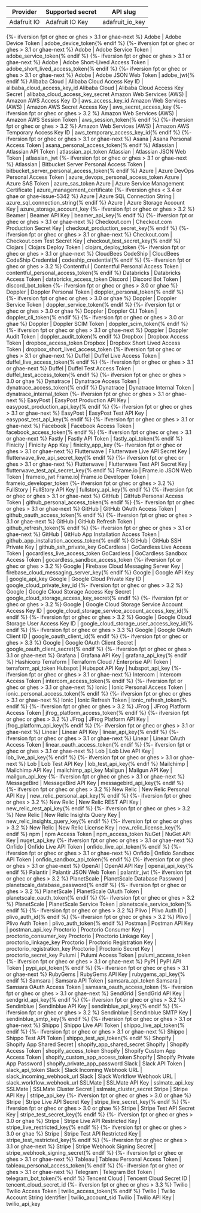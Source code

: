 Provider | Supported secret | API slug
--- | --- | ---
Adafruit IO | Adafruit IO Key | adafruit_io_key
{%- ifversion fpt or ghec or ghes > 3.1 or ghae-next %}
Adobe | Adobe Device Token | adobe_device_token{% endif %}
{%- ifversion fpt or ghec or ghes > 3.1 or ghae-next %}
Adobe | Adobe Service Token | adobe_service_token{% endif %}
{%- ifversion fpt or ghec or ghes > 3.1 or ghae-next %}
Adobe | Adobe Short-Lived Access Token | adobe_short_lived_access_token{% endif %}
{%- ifversion fpt or ghec or ghes > 3.1 or ghae-next %}
Adobe | Adobe JSON Web Token | adobe_jwt{% endif %}
Alibaba Cloud | Alibaba Cloud Access Key ID | alibaba_cloud_access_key_id
Alibaba Cloud | Alibaba Cloud Access Key Secret | alibaba_cloud_access_key_secret
Amazon Web Services (AWS) | Amazon AWS Access Key ID | aws_access_key_id
Amazon Web Services (AWS) | Amazon AWS Secret Access Key | aws_secret_access_key
{%- ifversion fpt or ghec or ghes > 3.2 %}
Amazon Web Services (AWS) | Amazon AWS Session Token | aws_session_token{% endif %}
{%- ifversion fpt or ghec or ghes > 3.2 %}
Amazon Web Services (AWS) | Amazon AWS Temporary Access Key ID | aws_temporary_access_key_id{% endif %}
{%- ifversion fpt or ghec or ghes > 3.1 or ghae-next %}
Asana | Asana Personal Access Token | asana_personal_access_token{% endif %}
Atlassian | Atlassian API Token | atlassian_api_token
Atlassian | Atlassian JSON Web Token | atlassian_jwt
{%- ifversion fpt or ghec or ghes > 3.1 or ghae-next %}
Atlassian | Bitbucket Server Personal Access Token | bitbucket_server_personal_access_token{% endif %}
Azure | Azure DevOps Personal Access Token | azure_devops_personal_access_token
Azure | Azure SAS Token | azure_sas_token
Azure | Azure Service Management Certificate | azure_management_certificate
{%- ifversion ghes < 3.4 or ghae or ghae-issue-5342 %}
Azure | Azure SQL Connection String | azure_sql_connection_string{% endif %}
Azure | Azure Storage Account Key | azure_storage_account_key
{%- ifversion fpt or ghec or ghes > 3.2 %}
Beamer | Beamer API Key | beamer_api_key{% endif %}
{%- ifversion fpt or ghec or ghes > 3.1 or ghae-next %}
Checkout.com | Checkout.com Production Secret Key | checkout_production_secret_key{% endif %}
{%- ifversion fpt or ghec or ghes > 3.1 or ghae-next %}
Checkout.com | Checkout.com Test Secret Key | checkout_test_secret_key{% endif %}
Clojars | Clojars Deploy Token | clojars_deploy_token
{%- ifversion fpt or ghec or ghes > 3.1 or ghae-next %}
CloudBees CodeShip | CloudBees CodeShip Credential | codeship_credential{% endif %}
{%- ifversion fpt or ghec or ghes > 3.2 %}
Contentful | Contentful Personal Access Token | contentful_personal_access_token{% endif %}
Databricks | Databricks Access Token | databricks_access_token
Discord | Discord Bot Token | discord_bot_token
{%- ifversion fpt or ghec or ghes > 3.0 or ghae %}
Doppler | Doppler Personal Token | doppler_personal_token{% endif %}
{%- ifversion fpt or ghec or ghes > 3.0 or ghae %}
Doppler | Doppler Service Token | doppler_service_token{% endif %}
{%- ifversion fpt or ghec or ghes > 3.0 or ghae %}
Doppler | Doppler CLI Token | doppler_cli_token{% endif %}
{%- ifversion fpt or ghec or ghes > 3.0 or ghae %}
Doppler | Doppler SCIM Token | doppler_scim_token{% endif %}
{%- ifversion fpt or ghec or ghes > 3.1 or ghae-next %}
Doppler | Doppler Audit Token | doppler_audit_token{% endif %}
Dropbox | Dropbox Access Token | dropbox_access_token
Dropbox | Dropbox Short Lived Access Token | dropbox_short_lived_access_token
{%- ifversion fpt or ghec or ghes > 3.1 or ghae-next %}
Duffel | Duffel Live Access Token | duffel_live_access_token{% endif %}
{%- ifversion fpt or ghec or ghes > 3.1 or ghae-next %}
Duffel | Duffel Test Access Token | duffel_test_access_token{% endif %}
{%- ifversion fpt or ghec or ghes > 3.0 or ghae %}
Dynatrace | Dynatrace Access Token | dynatrace_access_token{% endif %}
Dynatrace | Dynatrace Internal Token | dynatrace_internal_token
{%- ifversion fpt or ghec or ghes > 3.1 or ghae-next %}
EasyPost | EasyPost Production API Key | easypost_production_api_key{% endif %}
{%- ifversion fpt or ghec or ghes > 3.1 or ghae-next %}
EasyPost | EasyPost Test API Key | easypost_test_api_key{% endif %}
{%- ifversion fpt or ghec or ghes > 3.1 or ghae-next %}
Facebook | Facebook Access Token | facebook_access_token{% endif %}
{%- ifversion fpt or ghec or ghes > 3.1 or ghae-next %}
Fastly | Fastly API Token | fastly_api_token{% endif %}
Finicity | Finicity App Key | finicity_app_key
{%- ifversion fpt or ghec or ghes > 3.1 or ghae-next %}
Flutterwave | Flutterwave Live API Secret Key | flutterwave_live_api_secret_key{% endif %}
{%- ifversion fpt or ghec or ghes > 3.1 or ghae-next %}
Flutterwave | Flutterwave Test API Secret Key | flutterwave_test_api_secret_key{% endif %}
Frame.io | Frame.io JSON Web Token | frameio_jwt
Frame.io| Frame.io Developer Token | frameio_developer_token
{%- ifversion fpt or ghec or ghes > 3.2 %}
FullStory | FullStory API Key | fullstory_api_key{% endif %}
{%- ifversion fpt or ghec or ghes > 3.1 or ghae-next %}
GitHub | GitHub Personal Access Token | github_personal_access_token{% endif %}
{%- ifversion fpt or ghec or ghes > 3.1 or ghae-next %}
GitHub | GitHub OAuth Access Token | github_oauth_access_token{% endif %}
{%- ifversion fpt or ghec or ghes > 3.1 or ghae-next %}
GitHub | GitHub Refresh Token | github_refresh_token{% endif %}
{%- ifversion fpt or ghec or ghes > 3.1 or ghae-next %}
GitHub | GitHub App Installation Access Token | github_app_installation_access_token{% endif %}
GitHub | GitHub SSH Private Key | github_ssh_private_key
GoCardless | GoCardless Live Access Token | gocardless_live_access_token
GoCardless | GoCardless Sandbox Access Token | gocardless_sandbox_access_token
{%- ifversion fpt or ghec or ghes > 3.2 %}
Google | Firebase Cloud Messaging Server Key | firebase_cloud_messaging_server_key{% endif %}
Google | Google API Key | google_api_key
Google | Google Cloud Private Key ID | google_cloud_private_key_id
{%- ifversion fpt or ghec or ghes > 3.2 %}
Google | Google Cloud Storage Access Key Secret | google_cloud_storage_access_key_secret{% endif %}
{%- ifversion fpt or ghec or ghes > 3.2 %}
Google | Google Cloud Storage Service Account Access Key ID | google_cloud_storage_service_account_access_key_id{% endif %}
{%- ifversion fpt or ghec or ghes > 3.2 %}
Google | Google Cloud Storage User Access Key ID | google_cloud_storage_user_access_key_id{% endif %}
{%- ifversion fpt or ghec or ghes > 3.3 %}
Google | Google OAuth Client ID | google_oauth_client_id{% endif %}
{%- ifversion fpt or ghec or ghes > 3.3 %}
Google | Google OAuth Client Secret | google_oauth_client_secret{% endif %}
{%- ifversion fpt or ghec or ghes > 3.1 or ghae-next %}
Grafana | Grafana API Key | grafana_api_key{% endif %}
Hashicorp Terraform | Terraform Cloud / Enterprise API Token | terraform_api_token
Hubspot | Hubspot API Key | hubspot_api_key
{%- ifversion fpt or ghec or ghes > 3.1 or ghae-next %}
Intercom | Intercom Access Token | intercom_access_token{% endif %}
{%- ifversion fpt or ghec or ghes > 3.1 or ghae-next %}
Ionic | Ionic Personal Access Token | ionic_personal_access_token{% endif %}
{%- ifversion fpt or ghec or ghes > 3.1 or ghae-next %}
Ionic | Ionic Refresh Token | ionic_refresh_token{% endif %}
{%- ifversion fpt or ghec or ghes > 3.2 %}
JFrog | JFrog Platform Access Token | jfrog_platform_access_token{% endif %}
{%- ifversion fpt or ghec or ghes > 3.2 %}
JFrog | JFrog Platform API Key | jfrog_platform_api_key{% endif %}
{%- ifversion fpt or ghec or ghes > 3.1 or ghae-next %}
Linear | Linear API Key | linear_api_key{% endif %}
{%- ifversion fpt or ghec or ghes > 3.1 or ghae-next %}
Linear | Linear OAuth Access Token | linear_oauth_access_token{% endif %}
{%- ifversion fpt or ghec or ghes > 3.1 or ghae-next %}
Lob | Lob Live API Key | lob_live_api_key{% endif %}
{%- ifversion fpt or ghec or ghes > 3.1 or ghae-next %}
Lob | Lob Test API Key | lob_test_api_key{% endif %}
Mailchimp | Mailchimp API Key | mailchimp_api_key
Mailgun | Mailgun API Key | mailgun_api_key
{%- ifversion fpt or ghec or ghes > 3.1 or ghae-next %}
MessageBird | MessageBird API Key | messagebird_api_key{% endif %}
{%- ifversion fpt or ghec or ghes > 3.2 %}
New Relic | New Relic Personal API Key | new_relic_personal_api_key{% endif %}
{%- ifversion fpt or ghec or ghes > 3.2 %}
New Relic | New Relic REST API Key | new_relic_rest_api_key{% endif %}
{%- ifversion fpt or ghec or ghes > 3.2 %}
New Relic | New Relic Insights Query Key | new_relic_insights_query_key{% endif %}
{%- ifversion fpt or ghec or ghes > 3.2 %}
New Relic | New Relic License Key | new_relic_license_key{% endif %}
npm | npm Access Token | npm_access_token
NuGet | NuGet API Key | nuget_api_key
{%- ifversion fpt or ghec or ghes > 3.1 or ghae-next %}
Onfido | Onfido Live API Token | onfido_live_api_token{% endif %}
{%- ifversion fpt or ghec or ghes > 3.1 or ghae-next %}
Onfido | Onfido Sandbox API Token | onfido_sandbox_api_token{% endif %}
{%- ifversion fpt or ghec or ghes > 3.1 or ghae-next %}
OpenAI | OpenAI API Key | openai_api_key{% endif %}
Palantir | Palantir JSON Web Token | palantir_jwt
{%- ifversion fpt or ghec or ghes > 3.2 %}
PlanetScale | PlanetScale Database Password | planetscale_database_password{% endif %}
{%- ifversion fpt or ghec or ghes > 3.2 %}
PlanetScale | PlanetScale OAuth Token | planetscale_oauth_token{% endif %}
{%- ifversion fpt or ghec or ghes > 3.2 %}
PlanetScale | PlanetScale Service Token | planetscale_service_token{% endif %}
{%- ifversion fpt or ghec or ghes > 3.2 %}
Plivo | Plivo Auth ID | plivo_auth_id{% endif %}
{%- ifversion fpt or ghec or ghes > 3.2 %}
Plivo | Plivo Auth Token | plivo_auth_token{% endif %}
Postman | Postman API Key | postman_api_key
Proctorio | Proctorio Consumer Key | proctorio_consumer_key
Proctorio | Proctorio Linkage Key | proctorio_linkage_key
Proctorio | Proctorio Registration Key | proctorio_registration_key
Proctorio | Proctorio Secret Key | proctorio_secret_key
Pulumi | Pulumi Access Token | pulumi_access_token
{%- ifversion fpt or ghec or ghes > 3.1 or ghae-next %}
PyPI | PyPI API Token | pypi_api_token{% endif %}
{%- ifversion fpt or ghec or ghes > 3.1 or ghae-next %}
RubyGems | RubyGems API Key | rubygems_api_key{% endif %}
Samsara | Samsara API Token | samsara_api_token
Samsara | Samsara OAuth Access Token | samsara_oauth_access_token
{%- ifversion fpt or ghec or ghes > 3.1 or ghae-next %}
SendGrid | SendGrid API Key | sendgrid_api_key{% endif %}
{%- ifversion fpt or ghec or ghes > 3.2 %}
Sendinblue | Sendinblue API Key | sendinblue_api_key{% endif %}
{%- ifversion fpt or ghec or ghes > 3.2 %}
Sendinblue | Sendinblue SMTP Key | sendinblue_smtp_key{% endif %}
{%- ifversion fpt or ghec or ghes > 3.1 or ghae-next %}
Shippo | Shippo Live API Token | shippo_live_api_token{% endif %}
{%- ifversion fpt or ghec or ghes > 3.1 or ghae-next %}
Shippo | Shippo Test API Token | shippo_test_api_token{% endif %}
Shopify | Shopify App Shared Secret | shopify_app_shared_secret
Shopify | Shopify Access Token | shopify_access_token
Shopify | Shopify Custom App Access Token | shopify_custom_app_access_token
Shopify | Shopify Private App Password | shopify_private_app_password
Slack | Slack API Token | slack_api_token
Slack | Slack Incoming Webhook URL | slack_incoming_webhook_url
Slack | Slack Workflow Webhook URL | slack_workflow_webhook_url
SSLMate | SSLMate API Key | sslmate_api_key
SSLMate | SSLMate Cluster Secret | sslmate_cluster_secret
Stripe | Stripe API Key | stripe_api_key
{%- ifversion fpt or ghec or ghes > 3.0 or ghae %}
Stripe | Stripe Live API Secret Key | stripe_live_secret_key{% endif %}
{%- ifversion fpt or ghec or ghes > 3.0 or ghae %}
Stripe | Stripe Test API Secret Key | stripe_test_secret_key{% endif %}
{%- ifversion fpt or ghec or ghes > 3.0 or ghae %}
Stripe | Stripe Live API Restricted Key | stripe_live_restricted_key{% endif %}
{%- ifversion fpt or ghec or ghes > 3.0 or ghae %}
Stripe | Stripe Test API Restricted Key | stripe_test_restricted_key{% endif %}
{%- ifversion fpt or ghec or ghes > 3.1 or ghae-next %}
Stripe | Stripe Webhook Signing Secret | stripe_webhook_signing_secret{% endif %}
{%- ifversion fpt or ghec or ghes > 3.1 or ghae-next %}
Tableau | Tableau Personal Access Token | tableau_personal_access_token{% endif %}
{%- ifversion fpt or ghec or ghes > 3.1 or ghae-next %}
Telegram | Telegram Bot Token | telegram_bot_token{% endif %}
Tencent Cloud | Tencent Cloud Secret ID | tencent_cloud_secret_id
{%- ifversion fpt or ghec or ghes > 3.3 %}
Twilio | Twilio Access Token | twilio_access_token{% endif %}
Twilio | Twilio Account String Identifier | twilio_account_sid
Twilio | Twilio API Key | twilio_api_key
